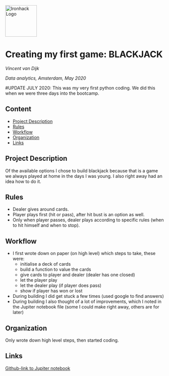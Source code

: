 <img src="https://bit.ly/2VnXWr2" alt="Ironhack Logo" width="100"/>

# Creating my first game: BLACKJACK
*Vincent van Dijk*

*Data analytics, Amsterdam, May 2020*

#UPDATE JULY 2020:
This was my very first python coding. We did this when we were three days into the bootcamp.

## Content
- [Project Description](#project-description)
- [Rules](#rules)
- [Workflow](#workflow)
- [Organization](#organization)
- [Links](#links)

## Project Description
Of the available options I chose to build blackjack because that is a game we always played at home in the days I was young. I also right away had an idea how to do it.

## Rules
- Dealer gives around cards.
- Player plays first (hit or pass), after hit bust is an option as well.
- Only when player passes, dealer plays according to specific rules (when to hit himself and when to stop).

## Workflow
- I first wrote down on paper (on high level) which steps to take, these were:
	- initialise a deck of cards
	- build a function to value the cards
	- give cards to player and dealer (dealer has one closed)
	- let the player play
	- let the dealer play (if player does pass)
	- show if player has won or lost
- During building I did get stuck a few times (used google to find answers)
- During building I also thought of a lot of improvements, which I noted in the Jupiter notebook file (some I could make right away, others are for later)

## Organization
Only wrote down high level steps, then started coding.

## Links
[Github-link to Jupiter notebook](https://github.com/vpavandijk/mini-project-1/blob/master/your-project/game_of_blackjack.ipynb)
